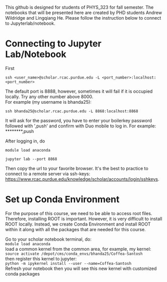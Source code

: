 
This github is designed for students of PHYS_323 for fall semester. The notebooks that will be presented here are created by PHD students Andrew Wildridge and Lingqiang He. Please follow the instruction below to connect to Jupyterlab/notebook. 

# Connecting to Jupyter Lab/Notebook
First <br>
```
ssh <user_name>@scholar.rcac.purdue.edu -L <port_number>:localhost:<port_number>
```
The default port is 8888, however, sometimes it will fail if it is occupied locally. Try any other number above 8000. <br>
For example (my username is bhanda25):
```
ssh bhanda25@scholar.rcac.purdue.edu -L 8868:localhost:8868
```
It will ask for the password, you have to enter your boilerkey password followed with ',push' and confirm with Duo mobile to log in. 
For example: ********,push

After logging in, do <br>
```
module load anaconda
```
```
jupyter lab --port 8868
```
Then copy the url to your favorite browser. It's the best to practice to connect to a remote server via ssh-keys: https://www.rcac.purdue.edu/knowledge/scholar/accounts/login/sshkeys. <br>
# Set up Conda Environment 
For the purpose of this course, we need to be able to access root files. Therefore, installing ROOT is important. However, it is very difficult to install ROOT locally. Instead, we
create Conda Environment and install ROOT within it along with all the packages that are needed for this course.

Go to your scholar notebook terminal, do: <br>
```module load anaconda``` <br>
load a common kernel from the common area, for example, my kernel: <br>
```source activate /depot/cms/conda_envs/bhanda25/Coffea-Santosh``` <br>
then register this kernel to jupyter: <br>
```python -m ipykernel install --user --name=Coffea-Santosh``` <br>
Refresh your notebook then you will see this new kernel with customized conda packages <br>
